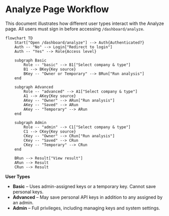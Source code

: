 # Analyze Page Workflow

This document illustrates how different user types interact with the Analyze page. All users must sign in before accessing `/dashboard/analyze`.

```mermaid
flowchart TD
    Start["Open /dashboard/analyze"] --> Auth{Authenticated?}
    Auth -- "No" --> Login["Redirect to login"]
    Auth -- "Yes" --> Role{Access level}

    subgraph Basic
        Role -- "basic" --> B1["Select company & type"]
        B1 --> BKey{Key source}
        BKey -- "Owner or Temporary" --> BRun["Run analysis"]
    end

    subgraph Advanced
        Role -- "advanced" --> A1["Select company & type"]
        A1 --> AKey{Key source}
        AKey -- "Owner" --> ARun["Run analysis"]
        AKey -- "Saved" --> ARun
        AKey -- "Temporary" --> ARun
    end

    subgraph Admin
        Role -- "admin" --> C1["Select company & type"]
        C1 --> CKey{Key source}
        CKey -- "Owner" --> CRun["Run analysis"]
        CKey -- "Saved" --> CRun
        CKey -- "Temporary" --> CRun
    end

    BRun --> Result["View result"]
    ARun --> Result
    CRun --> Result
```

**User Types**

- **Basic** – Uses admin-assigned keys or a temporary key. Cannot save personal keys.
- **Advanced** – May save personal API keys in addition to any assigned by an admin.
- **Admin** – Full privileges, including managing keys and system settings.

